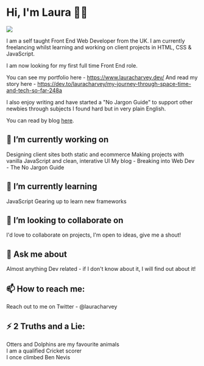# Hi, I'm Laura 👋✨

<img src="https://i.imgur.com/FUA6rdy.png">

I am a self taught Front End Web Developer from the UK. I am currently freelancing whilst learning and working on client projects in HTML, CSS & JavaScript.

I am now looking for my first full time Front End role.

You can see my portfolio here - https://www.lauracharvey.dev/
And read my story here - https://dev.to/lauracharvey/my-journey-through-space-time-and-tech-so-far-248a

I also enjoy writing and have started a "No Jargon Guide" to support other newbies through subjects I found hard but in very plain English. 

You can read by blog <a href="https://dev.to/lauracharvey">here</a>.

## 🔭 I’m currently working on 

Designing client sites both static and ecommerce
Making projects with vanilla JavaScript and clean, interative UI
My blog - Breaking into Web Dev - The No Jargon Guide

## 🌱 I’m currently learning 

JavaScript
Gearing up to learn new frameworks

## 👯 I’m looking to collaborate on 

I'd love to collaborate on projects, I'm open to ideas, give me a shout!

## 💬 Ask me about

Almost anything Dev related - if I don't know about it, I will find out about it!

## 📫 How to reach me: 

Reach out to me on Twitter - @lauracharvey

## ⚡ 2 Truths and a Lie: 

Otters and Dolphins are my favourite animals
<br>I am a qualified Cricket scorer
<br>I once climbed Ben Nevis
